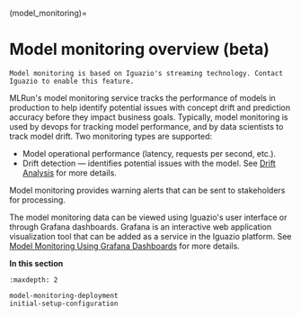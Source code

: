 (model_monitoring)=

# Model monitoring overview (beta)

```{note}
Model monitoring is based on Iguazio's streaming technology. Contact Iguazio to enable this feature.
```

MLRun's model monitoring service tracks the performance of models in production to help identify
potential issues with concept drift and prediction accuracy before they impact business goals.
Typically, model monitoring is used by devops for tracking model performance, and by data scientists to track model drift.
Two monitoring types are supported:
- Model operational performance (latency, requests per second, etc.).
- Drift detection &mdash; identifies potential issues with the model. See [Drift Analysis](./model-monitoring-deployment.html#drift-analysis) for more details.

Model monitoring provides warning alerts that can be sent to stakeholders for processing.

The model monitoring data can be viewed using Iguazio's user interface or through Grafana dashboards. Grafana is an interactive web 
application visualization tool that can be added as a service in the Iguazio platform. See [Model Monitoring Using Grafana Dashboards](./model-monitoring-deployment.html#model-monitoring-using-grafana-dashboards) for more details.

**In this section**
  
```{toctree}
:maxdepth: 2

model-monitoring-deployment
initial-setup-configuration
```